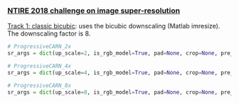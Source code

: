 ### [NTIRE 2018 challenge on image super-resolution](http://www.vision.ee.ethz.ch/ntire18/#challenge)

[Track 1: classic bicubic](https://competitions.codalab.org/competitions/18015):
uses the bicubic downscaling (Matlab imresize). The downscaling factor is 8.

```python
# ProgressiveCARN_2x
sr_args = dict(up_scale=2, is_rgb_model=True, pad=None, crop=None, pre_upscale=False, is_caffe_model=False, normalize_mean=None, normalize_std=None, dynamic_range=1)

# ProgressiveCARN_4x
sr_args = dict(up_scale=4, is_rgb_model=True, pad=None, crop=None, pre_upscale=False, is_caffe_model=False, normalize_mean=None, normalize_std=None, dynamic_range=1)

# ProgressiveCARN_8x
sr_args = dict(up_scale=8, is_rgb_model=True, pad=None, crop=None, pre_upscale=False, is_caffe_model=False, normalize_mean=None, normalize_std=None, dynamic_range=1)
```
